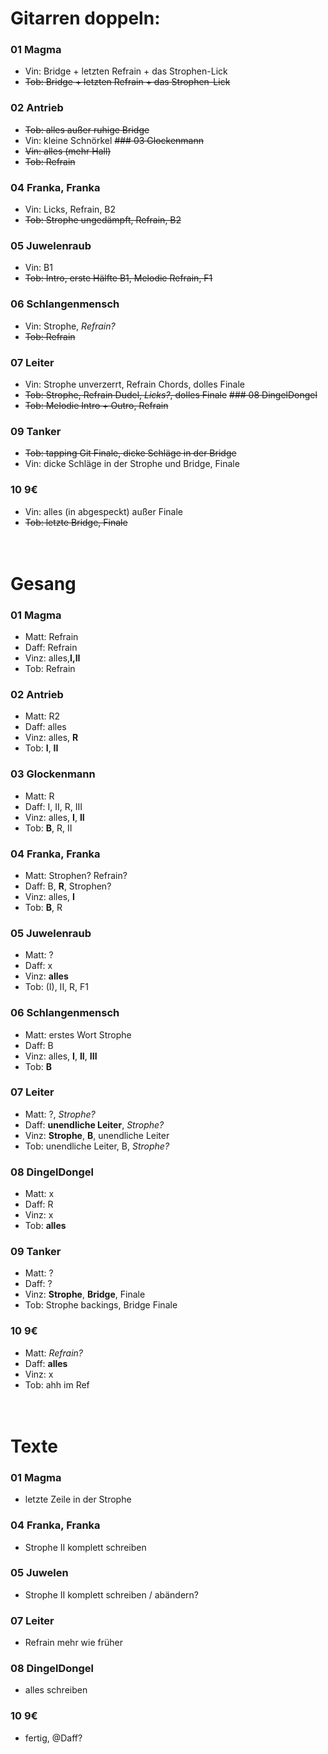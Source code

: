 # Gitarren doppeln:
### 01 Magma
- Vin: Bridge + letzten Refrain + das Strophen-Lick
- ~~Tob: Bridge + letzten Refrain + das Strophen-Lick~~
### 02 Antrieb
- ~~Tob: alles außer ruhige Bridge~~
- Vin: kleine Schnörkel
~~### 03 Glockenmann~~
- ~~Vin: alles (mehr Hall)~~
- ~~Tob: Refrain~~
### 04 Franka, Franka
- Vin: Licks, Refrain, B2
- ~~Tob: Strophe ungedämpft, Refrain, B2~~
### 05 Juwelenraub
- Vin: B1
- ~~Tob: Intro, erste Hälfte B1, Melodie Refrain, F1~~
### 06 Schlangenmensch
- Vin: Strophe, *Refrain?*
- ~~Tob: Refrain~~
### 07 Leiter
- Vin: Strophe unverzerrt, Refrain Chords, dolles Finale
- ~~Tob: Strophe, Refrain Dudel, *Licks?*, dolles Finale~~
~~### 08 DingelDongel~~
- ~~Tob: Melodie Intro + Outro, Refrain~~
### 09 Tanker
- ~~Tob: tapping Git Finale, dicke Schläge in der Bridge~~
- Vin: dicke Schläge in der Strophe und Bridge, Finale
### 10 9€
- Vin: alles (in abgespeckt) außer Finale
- ~~Tob: letzte Bridge, Finale~~
<br><br><br>

# Gesang
### 01 Magma
- Matt: Refrain
- Daff: Refrain
- Vinz: alles,**I,II**
- Tob: Refrain
### 02 Antrieb
- Matt: R2
- Daff: alles
- Vinz: alles, **R**
- Tob: **I**, **II**
### 03 Glockenmann
- Matt: R
- Daff: I, II, R, III
- Vinz: alles, **I**, **II**
- Tob: **B**, R, II
### 04 Franka, Franka
- Matt: Strophen? Refrain?
- Daff: B, **R**, Strophen?
- Vinz: alles, **I**
- Tob: **B**, R
### 05 Juwelenraub
- Matt: ?
- Daff: x
- Vinz: **alles**
- Tob: (I), II, R, F1
### 06 Schlangenmensch
- Matt: erstes Wort Strophe
- Daff: B
- Vinz: alles, **I**, **II**, **III**
- Tob: **B**
### 07 Leiter
- Matt: ?, *Strophe?*
- Daff: **unendliche Leiter**, *Strophe?*
- Vinz: **Strophe**, **B**, unendliche Leiter
- Tob: unendliche Leiter, B, *Strophe?*
### 08 DingelDongel
- Matt: x
- Daff: R
- Vinz: x
- Tob: **alles**
### 09 Tanker
- Matt: ?
- Daff: ?
- Vinz: **Strophe**, **Bridge**, Finale
- Tob: Strophe backings, Bridge Finale
### 10 9€
- Matt: *Refrain?*
- Daff: **alles**
- Vinz: x
- Tob: ahh im Ref
<br><br><br>

# Texte
### 01 Magma
- letzte Zeile in der Strophe
### 04 Franka, Franka
- Strophe II komplett schreiben
### 05 Juwelen
- Strophe II komplett schreiben / abändern?
### 07 Leiter
- Refrain mehr wie früher
### 08 DingelDongel
- alles schreiben
### 10 9€
- fertig, @Daff?
